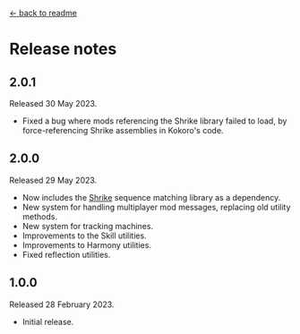[← back to readme](README.md)

# Release notes

## 2.0.1
Released 30 May 2023.

* Fixed a bug where mods referencing the Shrike library failed to load, by force-referencing Shrike assemblies in Kokoro's code.

## 2.0.0
Released 29 May 2023.

* Now includes the [Shrike](https://github.com/Nanoray-pl/Shrike) sequence matching library as a dependency.
* New system for handling multiplayer mod messages, replacing old utility methods.
* New system for tracking machines.
* Improvements to the Skill utilities.
* Improvements to Harmony utilities.
* Fixed reflection utilities.

## 1.0.0
Released 28 February 2023.

* Initial release.